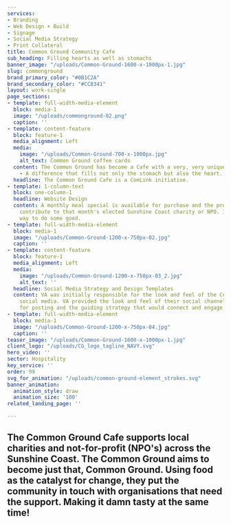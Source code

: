```yaml
---
services:
- Branding
- Web Design + Build
- Signage
- Social Media Strategy
- Print Collateral
title: Common Ground Community Cafe
sub_heading: Filling hearts as well as stomachs
banner_image: "/uploads/Common-Ground-1600-x-1000px-1.jpg"
slug: commonground
brand_primary_color: "#0B1C2A"
brand_secondary_color: "#CC8341"
layout: work-single
page_sections:
- template: full-width-media-element
  block: media-1
  image: "/uploads/commonground-02.png"
  caption: ''
- template: content-feature
  block: feature-1
  media_alignment: Left
  media:
    image: "/uploads/Common-Ground-700-x-1000px.jpg"
    alt_text: Common Ground coffee cards
  content: The Common Ground has become a Cafe with a very, very unique difference
    - A difference that fills not only the stomach but also the heart.
  headline: The Common Ground Cafe is a ComLink initiative.
- template: 1-column-text
  block: one-column-1
  headline: Website Design
  content: A monthly meal special is available for purchase and the proceeds of which
    contribute to that month's elected Sunshine Coast charity or NPO. It's a delicious
    way to do some good.
- template: full-width-media-element
  block: media-1
  image: "/uploads/Common-Ground-1200-x-750px-02.jpg"
  caption: ''
- template: content-feature
  block: feature-1
  media_alignment: Left
  media:
    image: "/uploads/Common-Ground-1200-x-750px-03_2.jpg"
    alt_text: ''
  headline: Social Media Strategy and Design Templates
  content: VA was initially responsible for the look and feel of the Common Ground's
    social media. VA provided the look and feel of their social channels, guidelines
    for posting and the guiding strategy that would connect and engage their audiences.
- template: full-width-media-element
  block: media-1
  image: "/uploads/Common-Ground-1200-x-750px-04.jpg"
  caption: ''
teaser_image: "/uploads/Common-Ground-1600-x-1000px-1.jpg"
client_logo: "/uploads/CG_logo_tagline_NAVY.svg"
hero_video: ''
sector: Hospitality
key_service: ''
order: 99
svg_for_animation: "/uploads/common-ground-element_strokes.svg"
banner_animation:
  animation_style: draw
  animation_size: '100'
related_landing_page: ''

---
```

## The Common Ground Cafe supports local charities and not-for-profit (NPO's) across the Sunshine Coast. The Common Ground aims to become just that, Common Ground. Using food as the catalyst for change, they put the community in touch with organisations that need the support. Making it damn tasty at the same time!